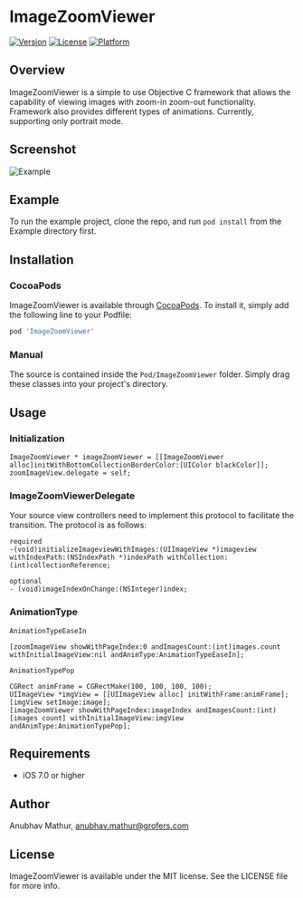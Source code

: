 # ImageZoomViewer

[![Version](https://img.shields.io/cocoapods/v/ImageZoomViewer.svg?style=flat)](http://cocoapods.org/pods/ImageZoomViewer)
[![License](https://img.shields.io/cocoapods/l/ImageZoomViewer.svg?style=flat)](http://cocoapods.org/pods/ImageZoomViewer)
[![Platform](https://img.shields.io/cocoapods/p/ImageZoomViewer.svg?style=flat)](http://cocoapods.org/pods/ImageZoomViewer)

## Overview

ImageZoomViewer is a simple to use Objective C framework that allows the capability of viewing images with zoom-in zoom-out functionality. Framework also provides different types of animations. Currently, supporting only portrait mode. 

## Screenshot

![Example](https://media.giphy.com/media/7P7sSJa5AOz9S/giphy.gif)

## Example

To run the example project, clone the repo, and run `pod install` from the Example directory first.


## Installation

### CocoaPods

ImageZoomViewer is available through [CocoaPods](https://cocoapods.org/pods/ImageZoomViewer). To install
it, simply add the following line to your Podfile:

```ruby
pod 'ImageZoomViewer'
```

### Manual

The source is contained inside the ```Pod/ImageZoomViewer``` folder. Simply drag these classes into your project's directory.

## Usage

### Initialization

    ImageZoomViewer * imageZoomViewer = [[ImageZoomViewer alloc]initWithBottomCollectionBorderColor:[UIColor blackColor]];
    zoomImageView.delegate = self;

### ImageZoomViewerDelegate

Your source view controllers need to implement this protocol to facilitate the transition. The protocol is as follows:

    required 
    -(void)initializeImageviewWithImages:(UIImageView *)imageview withIndexPath:(NSIndexPath *)indexPath withCollection:(int)collectionReference;

    optional 
    - (void)imageIndexOnChange:(NSInteger)index;

### AnimationType

```AnimationTypeEaseIn```
    
    [zoomImageView showWithPageIndex:0 andImagesCount:(int)images.count withInitialImageView:nil andAnimType:AnimationTypeEaseIn];
    
```AnimationTypePop```
    
    CGRect animFrame = CGRectMake(100, 100, 100, 100);
    UIImageView *imgView = [[UIImageView alloc] initWithFrame:animFrame];
    [imgView setImage:image];
    [imageZoomViewer showWithPageIndex:imageIndex andImagesCount:(int)[images count] withInitialImageView:imgView andAnimType:AnimationTypePop];

## Requirements

- iOS 7.0 or higher


## Author

Anubhav Mathur, anubhav.mathur@grofers.com

## License

ImageZoomViewer is available under the MIT license. See the LICENSE file for more info.
